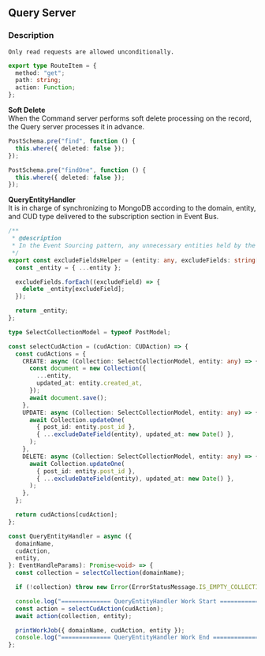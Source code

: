 ## Query Server

### Description

`Only read requests are allowed unconditionally.`

```typescript
export type RouteItem = {
  method: "get";
  path: string;
  action: Function;
};
```

**Soft Delete**\
When the Command server performs soft delete processing on the record, the Query server processes it in advance.

```typescript
PostSchema.pre("find", function () {
  this.where({ deleted: false });
});

PostSchema.pre("findOne", function () {
  this.where({ deleted: false });
});
```

**QueryEntityHandler**\
It is in charge of synchronizing to MongoDB according to the domain, entity, and CUD type delivered to the subscription section in Event Bus.

```typescript
/**
 * @description
 * In the Event Sourcing pattern, any unnecessary entities held by the Command Server are excluded.
 */
export const excludeFieldsHelper = (entity: any, excludeFields: string[]) => {
  const _entity = { ...entity };

  excludeFields.forEach((excludeField) => {
    delete _entity[excludeField];
  });

  return _entity;
};

type SelectCollectionModel = typeof PostModel;

const selectCudAction = (cudAction: CUDAction) => {
  const cudActions = {
    CREATE: async (Collection: SelectCollectionModel, entity: any) => {
      const document = new Collection({
        ...entity,
        updated_at: entity.created_at,
      });
      await document.save();
    },
    UPDATE: async (Collection: SelectCollectionModel, entity: any) => {
      await Collection.updateOne(
        { post_id: entity.post_id },
        { ...excludeDateField(entity), updated_at: new Date() },
      );
    },
    DELETE: async (Collection: SelectCollectionModel, entity: any) => {
      await Collection.updateOne(
        { post_id: entity.post_id },
        { ...excludeDateField(entity), updated_at: new Date() },
      );
    },
  };

  return cudActions[cudAction];
};

const QueryEntityHandler = async ({
  domainName,
  cudAction,
  entity,
}: EventHandleParams): Promise<void> => {
  const collection = selectCollection(domainName);

  if (!collection) throw new Error(ErrorStatusMessage.IS_EMPTY_COLLECTION);

  console.log("============== QueryEntityHandler Work Start ==============");
  const action = selectCudAction(cudAction);
  await action(collection, entity);

  printWorkJob({ domainName, cudAction, entity });
  console.log("============== QueryEntityHandler Work End ==============");
};
```

